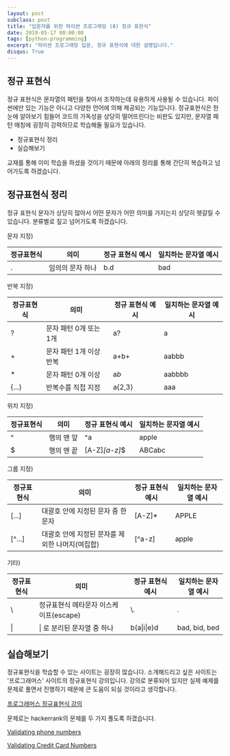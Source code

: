 ```yaml
---
layout: post
subclass: post
title: "입문자를 위한 파이썬 프로그래밍 (8) 정규 표현식"
date: 2019-05-17 00:00:08
tags: [python-programming]
excerpt: "파이썬 프로그래밍 입문, 정규 표현식에 대한 설명입니다."
disqus: True
---
```


## 정규 표현식

정규 표현식은 문자열의 패턴을 찾아서 조작하는데 유용하게 사용될 수 있습니다. 파이썬에만 있는 기능은 아니고 다양한 언어에 의해 제공되는 기능입니다. 정규표현식은 한 눈에 알아보기 힘들어 코드의 가독성을 상당히 떨어뜨린다는 비판도 있지만, 문자열 패턴 매칭에 굉장히 강력하므로 학습해둘 필요가 있습니다.

- 정규표현식 정리
- 실습해보기

교재를 통해 이미 학습을 하셨을 것이기 때문에 아래의 정리를 통해 간단히 복습하고 넘어가도록 하겠습니다.

## 정규표현식 정리

정규 표현식 문자가 상당히 많아서 어떤 문자가 어떤 의미를 가지는지 상당히 헷갈릴 수 있습니다. 분류별로 짚고 넘어가도록 하겠습니다.

문자 지정)

| 정규표현식 | 의미             | 정규 표현식 예시 | 일치하는 문자열 예시 |
| ---------- | ---------------- | ---------------- | -------------------- |
| .          | 임의의 문자 하나 | b.d              | bad                  |

반복 지정)

| 정규표현식 | 의미                    | 정규 표현식 예시 | 일치하는 문자열 예시 |
| ---------- | ----------------------- | ---------------- | -------------------- |
| ?          | 문자 패턴 0개 또는 1개  | a?               | a                    |
| \+         | 문자 패턴 1개 이상 반복 | a+b+             | aabbb                |
| \*         | 문자 패턴 0개 이상      | a*b*             | aabbbb               |
| {...}      | 반복수를 직접 지정      | a{2,3}           | aaa                  |

위치 지정)

| 정규표현식 | 의미       | 정규 표현식 예시 | 일치하는 문자열 예시 |
| ---------- | ---------- | ---------------- | -------------------- |
| ^          | 행의 맨 앞 | ^a               | apple                |
| \$         | 행의 맨 끝 | [A-Z]_[a-z]_\$   | ABCabc               |

그룹 지정)

| 정규표현식 | 의미                                            | 정규 표현식 예시 | 일치하는 문자열 예시 |
| ---------- | ----------------------------------------------- | ---------------- | -------------------- |
| [...]      | 대괄호 안에 지정된 문자 중 한 문자              | [A-Z]\*          | APPLE                |
| [^...]     | 대괄호 안에 지정된 문자를 제외한 나머지(여집합) | [^a-z]           | apple                |

기타)

| 정규표현식 | 의미                                   | 정규 표현식 예시    | 일치하는 문자열 예시 |
| ---------- | -------------------------------------- | ------------------- | -------------------- |
| \\         | 정규표현식 메타문자 이스케이프(escape) | \\.                 | \.                   |
| &#124;     | &#124; 로 분리된 문자열 중 하나        | b(a&#124;i&#124;e)d | bad, bid, bed        |

## 실습해보기

정규표현식을 학습할 수 있는 사이트는 굉장히 많습니다. 소개해드리고 싶은 사이트는 '프로그래머스' 사이트의 정규표현식 강의입니다. 강의로 분류되어 있지만 실제 예제를 문제로 풀면서 진행하기 때문에 큰 도움이 되실 것이라고 생각합니다.

[프로그래머스 정규표현식 강의](https://programmers.co.kr/learn/courses/11)

문제로는 hackerrank의 문제를 두 가지 풀도록 하겠습니다.

[Validating phone numbers](https://www.hackerrank.com/challenges/validating-the-phone-number/problem)

[Validating Credit Card Numbers](https://www.hackerrank.com/challenges/validating-credit-card-number/problem)
